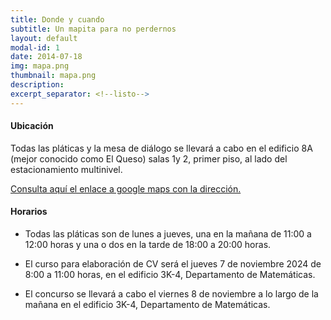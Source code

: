 ```yaml
---
title: Donde y cuando
subtitle: Un mapita para no perdernos
layout: default
modal-id: 1
date: 2014-07-18
img: mapa.png
thumbnail: mapa.png
description: 
excerpt_separator: <!--listo-->
---
```


#### Ubicación

Todas las pláticas y la mesa de diálogo se llevará a cabo en el edificio 8A (mejor conocido como El Queso) salas 1y 2, primer piso, al lado del estacionamiento multinivel.

[Consulta aquí el enlace a google maps con la dirección.](https://www.google.com/maps/place/Dirección+de+Servicios+Estudiantiles+UNISON/@29.0828833,-110.9640127,15z/data=!4m6!3m5!1s0x86ce8447bf40cf93:0xa352867bc487a844!8m2!3d29.0828833!4d-110.9640127!16s%2Fg%2F11b6bmv4y_?entry=ttu&g_ep=EgoyMDI0MTAyMy4wIKXMDSoASAFQAw%3D%3D)

#### Horarios

- Todas las pláticas son de lunes a jueves, una en la mañana de 11:00 a 12:00 horas y una o dos en la tarde de 18:00 a 20:00 horas.

- El curso para elaboración de CV será el jueves 7 de noviembre 2024 de 8:00 a 11:00 horas, en el edificio 3K-4, Departamento de Matemáticas.

- El concurso se llevará a cabo el viernes 8 de noviembre a lo largo de la mañana en el edificio 3K-4, Departamento de Matemáticas.

<!--listo-->
